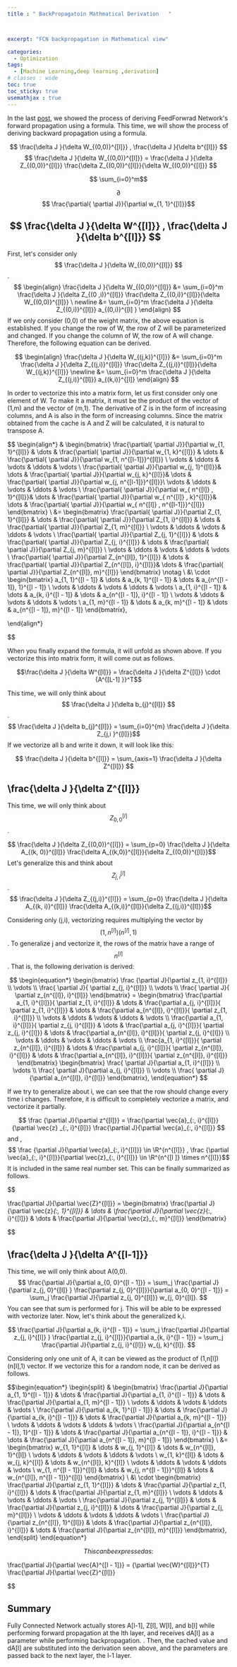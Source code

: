 ```yaml
---
title : " BackPropagatoin Mathmatical Derivation   "



excerpt: "FCN backpropagation in Mathematical view"

categories:
  - Optimization
tags:
  - [Machine Learning,deep learning ,derivation]
# classes : wide
toc: true
toc_sticky: true
usemathjax : true
---
```

In the last [post](https://woongjoonchoi.github.io/dlarchitecture/Feed-Forward-Network/), we showed the process of deriving FeedForwrad Network's forward propagation using a formula. This time, we will show the process of deriving backward propagation using a formula. 

$$ \frac{\delta J }{\delta W_{(0,0)}^{[l]}}  ,  \frac{\delta J }{\delta b^{[l]}} $$
$$ \frac{\delta J }{\delta W_{(0,0)}^{[l]}}  = \frac{\delta J }{\delta Z_{(0,0)}^{[l]}}  \frac{\delta Z_{(0,0)}^{[l]}}{\delta W_{(0,0)}^{[l]}}  $$


$$ \sum_{i=0}^m$$

$$ \partial $$
$$ \frac{\partial{ \partial J}}{\partial w_{1, 1}^{[l]}}$$
## $$ \frac{\delta J }{\delta W^{[l]}}  ,  \frac{\delta J }{\delta b^{[l]}} $$ 


First, let's consider only $$ \frac{\delta J }{\delta W_{(0,0)}^{[l]}} $$.
$$
\begin{align}
  \frac{\delta J }{\delta W_{(0,0)}^{[l]}} &= \sum_{i=0}^m \frac{\delta J }{\delta Z_{(0 ,i)}^{[l]}} \frac{\delta Z_{(0,i)}^{[l]}}{\delta W_{(0,0)}^{[l]}} \ newline &= \sum_{i=0}^m \frac{\delta J }{\delta Z_{(0,i)}^{[l]}} a_{(0,i)}^{[l] }
  \end{align}
  $$
If we only consider (0,0) of the weight matrix, the above equation is established. If you change the row of W, the row of Z will be parameterized and changed. If you change the column of W, the row of A will change. Therefore, the following equation can be derived. 

$$
\begin{align}
 \frac{\delta J }{\delta W_{(j,k)}^{[l]}}  &= \sum_{i=0}^m \frac{\delta J }{\delta Z_{(j,i)}^{[l]}}  \frac{\delta Z_{(j,i)}^{[l]}}{\delta W_{(j,k)}^{[l]}}  \newline &=  \sum_{i=0}^m \frac{\delta J }{\delta Z_{(j,i)}^{[l]}}  a_{(k,i)}^{[l]}
 \end{align}
 $$   

In order to vectorize this into a matrix form, let us first consider only one element of W. To make it a matrix, it must be the product of the vector of (1,m) and the vector of (m,1). The derivative of Z is in the form of increasing columns, and A is also in the form of increasing columns. Since the matrix obtained from the cache is A and Z will be calculated, it is natural to transpose A.


$$ 
\begin{align*}
&
\begin{bmatrix}
\frac{\partial{ \partial J}}{\partial w_{1, 1}^{[l]}} & \dots & \frac{\partial{ \partial J}}{\partial w_{1, k}^{[l]}} & \dots & \frac{\partial{ \partial J}}{\partial w_{1, n^{[l-1]}}^{[l]}} \\
\vdots & \ddots & \vdots & \ddots & \vdots \\
\frac{\partial{ \partial J}}{\partial w_{j, 1}^{[l]}}& \dots & \frac{\partial{ \partial J}}{\partial w_{j, k}^{[l]}}& \dots & \frac{\partial{ \partial J}}{\partial w_{j, n^{[l-1]}}^{[l]}}\\
\vdots & \ddots & \vdots & \ddots & \vdots \\
\frac{\partial{ \partial J}}{\partial w_{ n^{[l]} , 1}^{[l]}}& \dots & \frac{\partial{ \partial J}}{\partial w_{ n^{[l]} , k}^{[l]}}& \dots & \frac{\partial{ \partial J}}{\partial w_{ n^{[l]} , n^{[l-1]}}^{[l]}}
\end{bmatrix} \\
&=
\begin{bmatrix}
\frac{\partial{ \partial J}}{\partial Z_{1, 1}^{[l]}} & \dots & \frac{\partial{ \partial J}}{\partial Z_{1, i}^{[l]}}  & \dots & \frac{\partial{ \partial J}}{\partial Z_{1, m}^{[l]}} \\
\vdots & \ddots & \vdots & \ddots & \vdots \\
\frac{\partial{ \partial J}}{\partial Z_{j, 1}^{[l]}} & \dots & \frac{\partial{ \partial J}}{\partial Z_{j, i}^{[l]}} & \dots & \frac{\partial{ \partial J}}{\partial Z_{j, m}^{[l]}} \\
\vdots & \ddots & \vdots & \ddots & \vdots \\
\frac{\partial{ \partial J}}{\partial Z_{n^{[l]}, 1}^{[l]}} & \dots & \frac{\partial{ \partial J}}{\partial Z_{n^{[l]}, i}^{[l]}}& \dots & \frac{\partial{ \partial J}}{\partial Z_{n^{[l]}, m}^{[l]}}
\end{bmatrix} \notag \\
&\ \cdot
\begin{bmatrix}
a_{1, 1}^{[l - 1]} & \dots & a_{k, 1}^{[l - 1]} & \dots & a_{n^{[l - 1]}, 1}^{[l - 1]} \\
\vdots & \ddots & \vdots & \ddots & \vdots \\
a_{1, i}^{[l - 1]} & \dots & a_{k, i}^{[l - 1]} & \dots & a_{n^{[l - 1]}, i}^{[l - 1]} \\
\vdots & \ddots & \vdots & \ddots & \vdots \\
a_{1, m}^{[l - 1]} & \dots & a_{k, m}^{[l - 1]} & \dots & a_{n^{[l - 1]}, m}^{[l - 1]}
\end{bmatrix},

\end{align*}
 

$$ 

When you finally expand the formula, it will unfold as shown above. If you vectorize this into matrix form, it will come out as follows.

$$\frac{\delta J }{\delta W^{[l]}} = \frac{\delta J }{\delta Z^{[l]}} \cdot {A^{[L-1] }}^T$$

This time, we will only think about $$ \frac{\delta J }{\delta b_{j}^{[l]}} $$.
$$ \frac{\delta J }{\delta b_{j}^{[l]}} = \sum_{i=0}^{m} \frac{\delta J }{\delta Z_{j,i }^{[l]}}$$
  If we vectorize all b and write it down, it will look like this:

$$ \frac{\delta J }{\delta b^{[l]}}  = \sum_{axis=1} \frac{\delta J }{\delta Z^{[l]}} $$ 


## \frac{\delta J }{\delta Z^{[l]}} 

This time, we will only think about $$ Z_{0,0}^{[l]}$$.

$$ \frac{\delta J }{\delta Z_{(0,0)}^{[l]}} = \sum_{p=0} \frac{\delta J }{\delta A_{(k, 0)}^{[l]}} \frac{\delta A_{(k,0)}^{[l]}}{\delta Z_{(0,0)}^{[l]}}$$
Let's generalize this and think about $$ Z_{j,i}^{[l]}$$.
$$ \frac{\delta J }{\delta Z_{(j,i)}^{[l]}} = \sum_{p=0} \frac{\delta J }{\delta A_{(k, i)}^{[l]}} \frac{\delta A_{(k,i)}^{[l]}}{\delta Z_{(j,i)}^{[l]}}$$

Considering only (j,i), vectorizing requires multiplying the vector by $$(1,n^{[l]}) (n^{[l]},1)$$. To generalize j and vectorize it, the rows of the matrix have a range of $$n^{[l]}$$. That is, the following derivation is derived:

$$ 
\begin{equation*}
\begin{bmatrix}
\frac {\partial J}{\partial z_{1, i}^{[l]}} \\
\vdots \\
\frac{ \partial J}{ \partial z_{j, i}^{[l]}} \\
\vdots \\
\frac{ \partial J}{ \partial z_{n^{[l]}, i}^{[l]}}
\end{bmatrix} =
\begin{bmatrix}
\frac{\partial a_{1, i}^{[l]}}{ \partial z_{1, i}^{[l]}} & \dots & \frac{\partial a_{j, i}^{[l]}}{ \partial z_{1, i}^{[l]}} & \dots & \frac{\partial a_{n^{[l]}, i}^{[l]}}{ \partial z_{1, i}^{[l]}} \\
\vdots & \ddots & \vdots & \ddots & \vdots \\
\frac{\partial a_{1, i}^{[l]}}{ \partial z_{j, i}^{[l]}} & \dots & \frac{\partial a_{j, i}^{[l]}}{ \partial z_{j, i}^{[l]}} & \dots & \frac{\partial a_{n^{[l]}, i}^{[l]}}{ \partial z_{j, i}^{[l]}} \\
\vdots & \ddots & \vdots & \ddots & \vdots \\
\frac{a_{1, i}^{[l]}}{ \partial z_{n^{[l]}, i}^{[l]}} & \dots & \frac{\partial a_{j, i}^{[l]}}{ \partial z_{n^{[l]}, i}^{[l]}} & \dots & \frac{\partial a_{n^{[l]}, i}^{[l]}}{ \partial z_{n^{[l]}, i}^{[l]}}
\end{bmatrix}
\begin{bmatrix}
\frac{ \partial J}{\partial a_{1, i}^{[l]}} \\
\vdots \\
\frac{ \partial J}{\partial a_{j, i}^{[l]}} \\
\vdots \\
\frac{ \partial J}{\partial a_{n^{[l]}, i}^{[l]}}
\end{bmatrix},
\end{equation*}
$$  

If we try to generalize about i, we can see that the row should change every time i changes. Therefore, it is difficult to completely vectorize a matrix, and vectorize it partially.

$$
\frac {\partial J}{\partial z^{[l]}} = \frac{\partial \vec{a}_{:, i}^{[l]}}{\partial \vec{z} _{:, i}^{[l]}} \frac{\partial J}{\partial \vec{a}_{:, i}^{[l]}}
$$
and ,
$$ \frac {\partial J}{\partial \vec{a}_{:, i}^{[l]}} \in \R^{n^{[l]}} , \frac {\partial \vec{a}_{:, i}^{[l]}}{\partial \vec{z}_{:, i}^{[l]}} \in \R^{n^{[l ]} \times n^{[l]}}$$
   It is included in the same real number set.
This can be finally summarized as follows.

$$


\frac{\partial J}{\partial \vec{Z}^{[l]}} =
\begin{bmatrix}
\frac{\partial J}{\partial \vec{z}_{:, 1}^{[l]}} & \dots & \frac{\partial J}{\partial \vec{z}_{:, i}^{[l]}} & \dots & \frac{\partial J}{\partial \vec{z}_{:, m}^{[l]}}
\end{bmatrix}
 

$$ 

## \frac{\delta J }{\delta A^{[l-1]}} 

This time, we will only think about A(0,0).
$$
\frac{\partial J}{\partial a_{0, 0}^{[l - 1]}} = \sum_j \frac{\partial J}{\partial z_{j, 0}^{[l]} } \frac{\partial z_{j, 0}^{[l]}}{\partial a_{0, 0}^{[l - 1]}} = \sum_j \frac{\partial J}{\partial z_{j, 0}^{[l]}} w_{j, 0}^{[l]}.
$$
You can see that sum is performed for j. This will be able to be expressed with vectorize later. Now, let's think about the generalized k,i.

$$
\frac{\partial J}{\partial a_{k, i}^{[l - 1]}} = \sum_j \frac{\partial J}{\partial z_{j, i}^{[l]} } \frac{\partial z_{j, i}^{[l]}}{\partial a_{k, i}^{[l - 1]}} = \sum_j \frac{\partial J}{\partial z_{j, i}^{[l]}} w_{j, k}^{[l]}.
$$

Considering only one unit of A, it can be viewed as the product of (1,n[l]) (n[l],1) vector. If we vectorize this for a random node, it can be derived as follows.

$$\begin{equation*}
\begin{split}
&
\begin{bmatrix}
\frac{\partial J}{\partial a_{1, 1}^{[l - 1]}} & \dots & \frac{\partial J}{\partial a_{1, i}^{[l - 1]}} & \dots & \frac{\partial J}{\partial a_{1, m}^{[l - 1]}} \\
\vdots & \ddots & \vdots & \ddots & \vdots \\
\frac{\partial J}{\partial a_{k, 1}^{[l - 1]}} & \dots & \frac{\partial J}{\partial a_{k, i}^{[l - 1]}} & \dots & \frac{\partial J}{\partial a_{k, m}^{[l - 1]}} \\
\vdots & \ddots & \vdots & \ddots & \vdots \\
\frac{\partial J}{\partial a_{n^{[l - 1]}, 1}^{[l - 1]}} & \dots & \frac{\partial J}{\partial a_{n^{[l - 1]}, i}^{[l - 1]}} & \dots & \frac{\partial J}{\partial a_{n^{[l - 1]}, m}^{[l - 1]}}
\end{bmatrix} \\
&=
\begin{bmatrix}
w_{1, 1}^{[l]} & \dots & w_{j, 1}^{[l]} & \dots & w_{n^{[l]}, 1}^{[l]} \\
\vdots & \ddots & \vdots & \ddots & \vdots \\
w_{1, k}^{[l]} & \dots & w_{j, k}^{[l]} & \dots & w_{n^{[l]}, k}^{[l]} \\
\vdots & \ddots & \vdots & \ddots & \vdots \\
w_{1, n^{[l - 1]}}^{[l]} & \dots & w_{j, n^{[l - 1]}}^{[l]} & \dots & w_{n^{[l]}, n^{[l - 1]}}^{[l]}
\end{bmatrix} \\
&\  \cdot
\begin{bmatrix}
\frac{\partial J}{\partial z_{1, 1}^{[l]}} & \dots & \frac{\partial J}{\partial z_{1, i}^{[l]}} & \dots & \frac{\partial J}{\partial z_{1, m}^{[l]}} \\
\vdots & \ddots & \vdots & \ddots & \vdots \\
\frac{\partial J}{\partial z_{j, 1}^{[l]}} & \dots & \frac{\partial J}{\partial z_{j, i}^{[l]}} & \dots & \frac{\partial J}{\partial z_{j, m}^{[l]}} \\
\vdots & \ddots & \vdots & \ddots & \vdots \\
\frac{\partial J}{\partial z_{n^{[l]}, 1}^{[l]}} & \dots & \frac{\partial J}{\partial z_{n^{[l]}, i}^{[l]}} & \dots & \frac{\partial J}{\partial z_{n^{[l]}, m}^{[l]}}
\end{bmatrix},
\end{split}
\end{equation*}

$$ 
This can be expressed as: 
$$

\frac{\partial J}{\partial \vec{A}^{[l - 1]}} = {\partial \vec{W}^{[l]}}^{T} \frac{\partial J}{\partial \vec{Z}^{[l]}}

$$

## Summary 

Fully Connected Network actually stores A[l-1], Z[l], W[l], and b[l] while performing forward propagation at the lth layer, and receives dA[l] as a parameter while performing backpropagation. . Then, the cached value and dA[l] are substituted into the derivation seen above, and the parameters are passed back to the next layer, the l-1 layer.